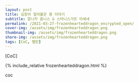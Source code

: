 ```yaml
---
layout: post
title: 심장이 얼어붙은 용 이야기
subtitle: 알니카 옴니스 & 스타니스가르 아세네
permalink: /2021-03-27-frozenhearteddragon_encrypted_open/
cover-img: /assets/img/frozenhearteddragon.png
thumbnail-img: /assets/img/frozenhearteddragon.png
share-img: /assets/img/frozenhearteddragon.png
tags: [CoC, 벨탄]
---
```



[CoC]


{% include_relative frozenhearteddragon.html %}

<body>
    <p style="width:100px;height:680px">coc</p>
</body>
